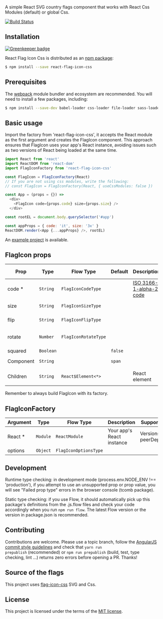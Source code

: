 
A simple React SVG country flags component that works with React Css Modules (default) or global Css.

[![Build Status](https://travis-ci.org/matteocng/react-flag-icon-css.svg?branch=master)](https://travis-ci.org/matteocng/react-flag-icon-css)

## Installation

[![Greenkeeper badge](https://badges.greenkeeper.io/matteocng/react-flag-icon-css.svg)](https://greenkeeper.io/)

React Flag Icon Css is distributed as an [npm package](https://www.npmjs.org/package/react-flag-icon-css):

```bash
$ npm install --save react-flag-icon-css
```

## Prerequisites

The [webpack](//github.com/webpack/webpack) module bundler and ecosystem are recommended. You will need to install a few packages, including:

```bash
$ npm install --save-dev babel-loader css-loader file-loader sass-loader node-sass style-loader extract-text-webpack-plugin classnames tcomb tcomb-react react-css-modules
```

## Basic usage

Import the factory from 'react-flag-icon-css', it accepts the React module as the first argument and creates the FlagIcon component. This approach ensures that FlagIcon uses your app's React instance, avoiding issues such as two versions of React being loaded at the same time.

```js
import React from 'react'
import ReactDOM from 'react-dom'
import FlagIconFactory from 'react-flag-icon-css'

const FlagIcon = FlagIconFactory(React)
// If you are not using css modules, write the following:
// const FlagIcon = FlagIconFactory(React, { useCssModules: false })

const App = (props = {}) =>
  <div>
    <FlagIcon code={props.code} size={props.size} />
  </div>

const rootEL = document.body.querySelector('#app')

const appProps = { code: 'it', size: '3x' }
ReactDOM.render(<App {...appProps} />, rootEL)
```

An [example project](//github.com/matteocng/react-flag-icon-css-example-multi) is available.

## FlagIcon props

| Prop | Type | Flow Type | Default | Description | Supported values |
| --- | --- | --- | --- | --- |  --- |
| code * | <code>String</code> | <code>FlagIconCodeType</code> | | [ISO 3166-1-alpha-2 code](https://www.iso.org/iso/country_names_and_code_elements) | The list is [here](static/countries.json) |
| size | <code>String</code> | <code>FlagIconSizeType</code> | |  | lg, 2x, 3x, 4x, 5x |
| flip | <code>String</code> | <code>FlagIconFlipType</code> | |  | horizontal, vertical |
| rotate | <code>Number</code> | <code>FlagIconRotateType</code>| |  | 30, 60, 90, 180, 270 |
| squared | <code>Boolean</code> | |<code>false</code> |  | |
| Component | <code>String</code> | |<code>span</code> |  | e.g <code>span</code>, <code>div</code> |
| Children | <code>String</code> | <code>React$Element<*></code>| | React element | e.g ```<Something />``` |

Remember to always build FlagIcon with its factory.

## FlagIconFactory

| Argument | Type | Flow Type | Description | Supported values |
| --- | --- | --- | --- |  --- |
| React * | <code>Module</code> | <code>ReactModule</code>  | Your app's React instance | Versions in peerDependencies |
| options | <code>Object</code> | <code>FlagIconOptionsType</code> |  |  ||

## Development

Runtime type checking: in development mode (process.env.NODE_ENV !== 'production'), if you attempt to use an unsupported prop or prop value, you will see "Failed prop type" errors in the browser console (tcomb package).

Static type checking: if you use Flow, it should automatically pick up this package's definitions from the .js.flow files and check your code accordingly when you run <code>npm run flow</code>. The latest Flow version or the version in package.json is recommended.

## Contributing

Contributions are welcome. Please use a topic branch, follow the [AngularJS commit style guidelines](//github.com/angular/angular.js/blob/master/CONTRIBUTING.md#-git-commit-guidelines) and check that <code>yarn run prepublish</code> (recommended) or <code>npm run prepublish</code> (build, test, type checking, lint ...) returns zero errors before opening a PR. Thanks!

## Source of the flags

This project uses [flag-icon-css](//github.com/lipis/flag-icon-css) SVG and Css.

## License

This project is licensed under the terms of the [MIT license](LICENSE).
